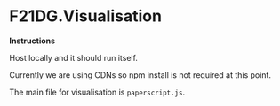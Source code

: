 # F21DG.Visualisation

**Instructions**

Host locally and it should run itself.

Currently we are using CDNs so npm install is not required at this point.

The main file for visualisation is `paperscript.js`.